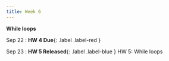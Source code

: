 ```yaml
---
title: Week 6
---
```


**While loops**

Sep 22
:  **HW 4 Due**{: .label .label-red }

Sep 23
:  **HW 5 Released**{: .label .label-blue } HW 5: While loops

